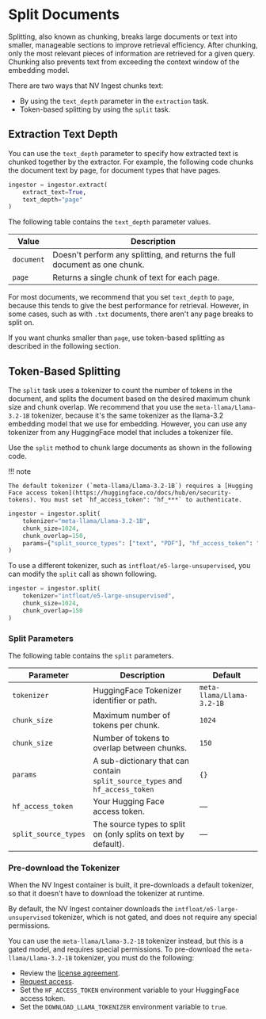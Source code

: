 # Split Documents

Splitting, also known as chunking, breaks large documents or text into smaller, manageable sections to improve retrieval efficiency. 
After chunking, only the most relevant pieces of information are retrieved for a given query. 
Chunking also prevents text from exceeding the context window of the embedding model.

There are two ways that NV Ingest chunks text:

- By using the `text_depth` parameter in the `extraction` task.
- Token-based splitting by using the `split` task.


## Extraction Text Depth

You can use the `text_depth` parameter to specify how extracted text is chunked together by the extractor. 
For example, the following code chunks the document text by page, for document types that have pages.

```python
ingestor = ingestor.extract(
    extract_text=True,
    text_depth="page"
)
```

The following table contains the `text_depth` parameter values.

| Value | Description |
| ------ | ----------- |
| `document` | Doesn't perform any splitting, and returns the full document as one chunk. |
| `page` | Returns a single chunk of text for each page. |

For most documents, we recommend that you set `text_depth` to `page`, because this tends to give the best performance for retrieval. 
However, in some cases, such as with `.txt` documents, there aren't any page breaks to split on. 

If you want chunks smaller than `page`, use token-based splitting as described in the following section.



## Token-Based Splitting

The `split` task uses a tokenizer to count the number of tokens in the document, 
and splits the document based on the desired maximum chunk size and chunk overlap. 
We recommend that you use the `meta-llama/Llama-3.2-1B` tokenizer, 
because it's the same tokenizer as the llama-3.2 embedding model that we use for embedding.
However, you can use any tokenizer from any HuggingFace model that includes a tokenizer file.

Use the `split` method to chunk large documents as shown in the following code.

!!! note

    The default tokenizer (`meta-llama/Llama-3.2-1B`) requires a [Hugging Face access token](https://huggingface.co/docs/hub/en/security-tokens). You must set `hf_access_token": "hf_***` to authenticate.

```python
ingestor = ingestor.split(
    tokenizer="meta-llama/Llama-3.2-1B",
    chunk_size=1024,
    chunk_overlap=150,
    params={"split_source_types": ["text", "PDF"], "hf_access_token": "hf_***"}
)
```

To use a different tokenizer, such as `intfloat/e5-large-unsupervised`, you can modify the `split` call as shown following.

```python
ingestor = ingestor.split(
    tokenizer="intfloat/e5-large-unsupervised",
    chunk_size=1024,
    chunk_overlap=150
)
```

### Split Parameters

The following table contains the `split` parameters.

| Parameter | Description | Default |
| ------ | ----------- | -------- |
| `tokenizer` | HuggingFace Tokenizer identifier or path. | `meta-llama/Llama-3.2-1B`|
| `chunk_size` | Maximum number of tokens per chunk.  | `1024` |
| `chunk_size` | Number of tokens to overlap between chunks.  | `150` |
| `params` | A sub-dictionary that can contain `split_source_types` and `hf_access_token` | `{}` |
| `hf_access_token` | Your Hugging Face access token. | — |
| `split_source_types` | The source types to split on (only splits on text by default). | — |



### Pre-download the Tokenizer

When the NV Ingest container is built, it pre-downloads a default tokenizer,  
so that it doesn't have to download the tokenizer at runtime. 

By default, the NV Ingest container downloads the `intfloat/e5-large-unsupervised` tokenizer,
which is not gated, and does not require any special permissions.

You can use the `meta-llama/Llama-3.2-1B` tokenizer instead, 
but this is a gated model, and requires special permissions.
To pre-download the `meta-llama/Llama-3.2-1B` tokenizer, you must do the following:

- Review the [license agreement](https://huggingface.co/meta-llama/Llama-3.2-1B).
- [Request access](https://huggingface.co/meta-llama/Llama-3.2-1B).
- Set the `HF_ACCESS_TOKEN` environment variable to your HuggingFace access token.
- Set the `DOWNLOAD_LLAMA_TOKENIZER` environment variable to `true`.
